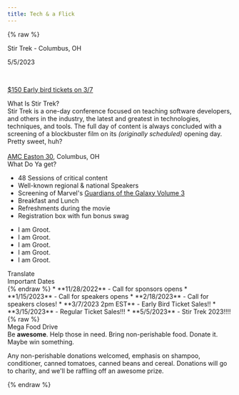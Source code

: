 ```yaml
---
title: Tech & a Flick
---
```



{% raw %}
<div class="row" id="stirTrekHeroContainer">
     <div id="dateAndCostContainer" class="comic-panel-body comic-panel-subdued">
            <p class="date">Stir Trek - Columbus, OH</p>
            <p class="date">5/5/2023</p>
            <br>
        <a class="registerNow" href="https://events.humanitix.com/stir-trek-2023">
            <p>$150 Early bird tickets on 3/7</p>
        </a>
    </div>
     <!-- <div id="dateAndCostContainer" class="comic-panel-body comic-panel-subdued">
        <p class="date">Stir Trek - Columbus, OH</p>
        <p class="date">5 May 2023</p>
        <br>
        <p>Call for speakers opens on January 15th!</p>
    </div> -->
    <!--
    <div id="dateAndCostContainer" class="comic-panel-body comic-panel-subdued">
        <a href="https://stirtrek2022.eventbrite.com/" class="date" target="_blank" rel="noopener noreferrer">
            Stir Trek 2022 is Over!
        </a>
        <br><br>
        <a href="/recordings" class="registerNow" target="_blank" rel="noopener noreferrer">Watch the recorded sessions</a>
    </div> -->
    <!-- <a href="https://sessionize.com/stir-trek-2023/" target="_blank" rel="noopener noreferrer">
        <div id="dateAndCostContainer" class="comic-panel-body comic-panel-subdued">
            <p class="date">CFS is Open!</p>
            <p class="registerNow">Click here to submit your talks</p>
        </div>
    </a> -->
</div>

<div class="row">
    <div class="col-md-6">
        <div class="comic-panel-header offset comic-panel-gold">
            What Is Stir Trek?
        </div>
        <div class="comic-panel-body with-header">
            Stir Trek is a one-day conference focused on teaching software developers, and others in the industry, the latest and greatest in technologies, techniques, and tools. The full day of content is always concluded with a screening of a blockbuster film on its <i>(originally scheduled)</i> opening day. Pretty sweet, huh?
            <br>
            <br>
            <a href="https://goo.gl/maps/wVdUQNDfXd9Zxd2P8">AMC Easton 30</a>, Columbus, OH
        </div>
    </div>
    <div class="col-md-6">
        <div class="comic-panel-header offset" id="whatigetheader">What Do Ya get?</div>
        <div class="comic-panel-body with-header" id="whatiget">
            <ul>
                <li>48 Sessions of critical content</li>
                <li>Well-known regional &amp; national Speakers</li>
                <li>Screening of Marvel's <a href="https://www.youtube.com/watch?v=br4CsE-w8pA">Guardians of the Galaxy Volume 3</a></li>
                <li>Breakfast and Lunch</li>
                <li>Refreshments during the movie</li>
                <li>Registration box with fun bonus swag</li>
            </ul>
            <div class="comic-panel-inset"></div>
        </div>
        <div class="comic-panel-body with-header hidden" id="whatigetGroot">
            <ul>
                <li>I am Groot.</li>
                <li>I am Groot.</li>
                <li>I am Groot.</li>
                <li>I am Groot.</li>
                <li>I am Groot.</li>
            </ul>
            <div class="comic-panel-inset"></div>
        </div>
        <div class="comic-panel-footer offset">
            <a id="translate">Translate</a>
        </div>
        <script>
            document.getElementById('translate').addEventListener('click', () => {
                document.getElementById('whatiget').classList.toggle('hidden');
                document.getElementById('whatigetGroot').classList.toggle('hidden');
            });
        </script>
    </div>
</div>

<div class="row">
    <div class="col-md-6">
        <div class="comic-panel-header offset">
            Important Dates
        </div>
        <div class="comic-panel-body with-header small">
{% endraw %}
* **11/28/2022** - Call for sponsors opens
* **1/15/2023** - Call for speakers opens
* **2/18/2023** - Call for speakers closes!
* **3/7/2023 2pm EST** - Early Bird Ticket Sales!!
* **3/15/2023** - Regular Ticket Sales!!!
* **5/5/2023** - Stir Trek 2023!!!!
<!--* **1/16/2022** - CFP opened
* **2/5/2022**  - CFP **closed**
* **2/26/2022** - CFP notification goal date
* **3/8/2022** - Tickets go on sale - [Buy them here](https://stirtrek2022.eventbrite.com/)
    * Additional movie-only tickets [can be bought here](https://stirtrek2022extramoviepass.eventbrite.com/)
* **4/15/2022** - Last day to update your food order on Eventbrite-->
{% raw %}
<!-- 
* **TBD** - Last day to edit shipping information
* **TBD** - Last day for refunds
* **TBD** - Boxes begin shipping -->
        </div>
    </div>  
<div class="col-md-6">
        <div class="comic-panel-header offset">Mega Food Drive</div>
        <div class="comic-panel-body with-header">
            Be <strong>awesome</strong>. Help those in need. Bring non-perishable food. Donate it. Maybe win something.
            <p class="small">
                Any non-perishable donations welcomed, emphasis on shampoo, conditioner, canned tomatoes, canned beans and cereal. Donations will go to charity, and we'll be raffling off an awesome prize.
            </p>
        </div>
    </div>
</div>
{% endraw %}

[//]: # (Looking for the sponsors footer? It's in /themes/layout/index.ejs)

